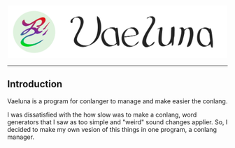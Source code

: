 <div align="center">
    <img src=".\icon\logo.png" height=120>
</div>

------------------------

## Introduction
Vaeluna is a program for conlanger to manage and make easier the conlang.

I was dissatisfied with the how slow was to make a conlang, word generators that I saw as too simple and "weird" sound changes applier. So, I decided to make my own vesion of this things in one program, a conlang manager.